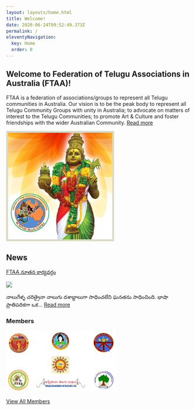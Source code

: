 ```yaml
---
layout: layouts/home.html
title: Welcome!
date: 2020-06-24T09:52:49.373Z
permalink: /
eleventyNavigation:
  key: Home
  order: 0
---
```

## Welcome to Federation of Telugu Associations in Australia (FTAA)!

<div class="media">
      <div class="media-body pr-2 pb-2">
        <p>FTAA is a federation of associations/groups to represent all Telugu communities in Australia. Our vision is to be the peak body to represent all Telugu Community Groups with unity in Australia; to advocate on matters of interest to the Telugu Communities; to promote Art & Culture and foster friendships with the wider Australian Community. <a href="/about/" class="button">Read more</a></p>
      </div>
      <div class="media-image pb-2">
        <img src="/static/img/welcome-img.png" alt="Federation of Telugu Associations in Australia (FTAA) Logo">
      </div>  

## News

[FTAA నూతన కార్యవర్గం](https://ftaa.org.au/news/ftaa/)

<p><a href="/news/ftaa/"><img src="https://www.telugumalli.com/wp-content/uploads/2020/08/FTAA-20201.jpg" style="max-width: 150px;"/></a></p>

నాలుగేళ్ళ చరిత్రైనా నాలుగు దశాబ్దాలుగా సాధించలేని ఘనతను సాధించింది. భాషా ప్రాతిపదికగా ఒక... [Read more](/news/ftaa/)
</div>      

<div class="media">
      <!--<div class="media-image pr-2 pb-2">
        <h3>Newsletter Signup</h3>
        <p>\\\[Full Name]</p> 
        <p>\\\[Email]</p> 
        <p><input type="submit" value="Sign up"></p>
      </div>-->
      <div class="media-body pb-2">
        <h3>Members</h3>
        <p><a href="/posts/members/"><img src="/static/img/members.png" alt="Members of Federation of Telugu Associations in Australia (FTAA)" style="max-width: 300px;"/></a></p>
        <p><a href="/members/" class="button">View All Members</a></p>
      </div>
</div>